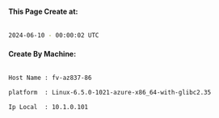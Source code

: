 
   
#### This Page Create at:

```bash

2024-06-10 - 00:00:02 UTC

```

#### Create By Machine:

```bash

Host Name : fv-az837-86

platform  : Linux-6.5.0-1021-azure-x86_64-with-glibc2.35

Ip Local  : 10.1.0.101

```

